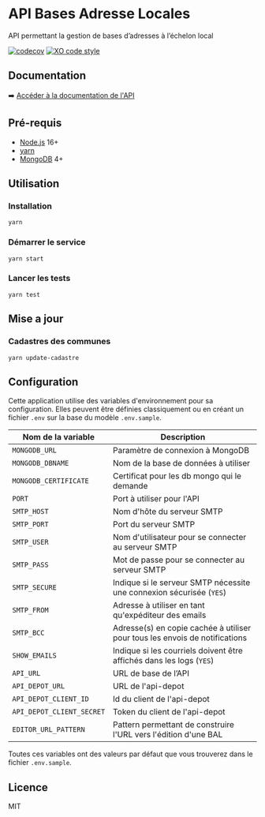 # API Bases Adresse Locales

API permettant la gestion de bases d’adresses à l’échelon local

[![codecov](https://badgen.net/codecov/c/github/etalab/api-bal)](https://codecov.io/gh/etalab/api-bal)
[![XO code style](https://badgen.net/badge/code%20style/XO/cyan)](https://github.com/xojs/xo)

## Documentation

➡️ [Accéder à la documentation de l'API](https://github.com/etalab/api-bal/wiki/Documentation-de-l'API)

## Pré-requis

- [Node.js](https://nodejs.org) 16+
- [yarn](https://www.yarnpkg.com)
- [MongoDB](https://www.mongodb.com) 4+

## Utilisation

### Installation

```
yarn
```

### Démarrer le service

```
yarn start
```

### Lancer les tests

```
yarn test
```

## Mise a jour

### Cadastres des communes

```
yarn update-cadastre
```

## Configuration

Cette application utilise des variables d'environnement pour sa configuration.
Elles peuvent être définies classiquement ou en créant un fichier `.env` sur la base du modèle `.env.sample`.

| Nom de la variable        | Description                                                                 |
| --------------------------| --------------------------------------------------------------------------- |
| `MONGODB_URL`             | Paramètre de connexion à MongoDB                                            |
| `MONGODB_DBNAME`          | Nom de la base de données à utiliser                                        |
| `MONGODB_CERTIFICATE`     | Certificat pour les db mongo qui le demande                                 |
| `PORT`                    | Port à utiliser pour l'API                                                  |
| `SMTP_HOST`               | Nom d'hôte du serveur SMTP                                                  |
| `SMTP_PORT`               | Port du serveur SMTP                                                        |
| `SMTP_USER`               | Nom d'utilisateur pour se connecter au serveur SMTP                         |
| `SMTP_PASS`               | Mot de passe pour se connecter au serveur SMTP                              |
| `SMTP_SECURE`             | Indique si le serveur SMTP nécessite une connexion sécurisée (`YES`)        |
| `SMTP_FROM`               | Adresse à utiliser en tant qu'expéditeur des emails                         |
| `SMTP_BCC`                | Adresse(s) en copie cachée à utiliser pour tous les envois de notifications |
| `SHOW_EMAILS`             | Indique si les courriels doivent être affichés dans les logs (`YES`)        |
| `API_URL`                 | URL de base de l’API                                                        |
| `API_DEPOT_URL`           | URL de l'api-depot                                                          |
| `API_DEPOT_CLIENT_ID`     | Id du client de l'api-depot                                                 |
| `API_DEPOT_CLIENT_SECRET` | Token du client de l'api-depot                                              |
| `EDITOR_URL_PATTERN`      | Pattern permettant de construire l'URL vers l'édition d'une BAL             |

Toutes ces variables ont des valeurs par défaut que vous trouverez dans le fichier `.env.sample`.

## Licence

MIT
